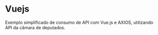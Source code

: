 # Vuejs

Exemplo simplificado de consumo de API com Vue.js e AXIOS, utilizando API da câmara de deputados.
